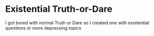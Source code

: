 # Existential Truth-or-Dare

I got bored with normal Truth or Dare so I created one with
existential questions or more depressing topics
